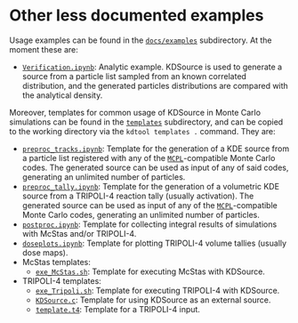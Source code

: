 # Other less documented examples

Usage examples can be found in the [`docs/examples`](https://github.com/KDSource/KDSource/tree/master/docs/examples) subdirectory. At the moment these are:
* [`Verification.ipynb`](https://github.com/KDSource/KDSource/tree/master/docs/examples/Verification.ipynb): Analytic example. KDSource is used to generate a source from a particle list sampled from an known correlated distribution, and the generated particles distributions are compared with the analytical density.

Moreover, templates for common usage of KDSource in Monte Carlo simulations can be found in the [`templates`](https://github.com/KDSource/KDSource/tree/master/templates) subdirectory, and can be copied to the working directory via the `kdtool templates .` command. They are:
* [`preproc_tracks.ipynb`](https://github.com/KDSource/KDSource/tree/master/templates/preproc_tracks.ipynb): Template for the generation of a KDE source from a particle list registered with any of the [`MCPL`](https://mctools.github.io/mcpl/)-compatible Monte Carlo codes. The generated source can be used as input of any of said codes, generating an unlimited number of particles.
* [`preproc_tally.ipynb`](https://github.com/KDSource/KDSource/tree/master/templates/preproc_tally.ipynb): Template for the generation of a volumetric KDE source from a TRIPOLI-4 reaction tally (usually activation). The generated source can be used as input of any of the [`MCPL`](https://mctools.github.io/mcpl/)-compatible Monte Carlo codes, generating an unlimited number of particles.
* [`postproc.ipynb`](https://github.com/KDSource/KDSource/tree/master/templates/postproc.ipynb): Template for collecting integral results of simulations with McStas and/or TRIPOLI-4.
* [`doseplots.ipynb`](https://github.com/KDSource/KDSource/tree/master/templates/doseplots.ipynb): Template for plotting TRIPOLI-4 volume tallies (usually dose maps).
* McStas templates:
  * [`exe_McStas.sh`](https://github.com/KDSource/KDSource/tree/master/templates/mcstas/exe_McStas.sh): Template for executing McStas with KDSource.
* TRIPOLI-4 templates:
  * [`exe_Tripoli.sh`](https://github.com/KDSource/KDSource/tree/master/templates/tripoli/exe_McStas.sh): Template for executing TRIPOLI-4 with KDSource.
  * [`KDSource.c`](https://github.com/KDSource/KDSource/tree/master/templates/tripoli/KDSource.c): Template for using KDSource as an external source.
  * [`template.t4`](https://github.com/KDSource/KDSource/tree/master/templates/tripoli/template.t4): Template for a TRIPOLI-4 input.


